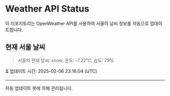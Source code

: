 
# Weather API Status

이 리포지토리는 OpenWeather API를 사용하여 서울의 날씨 정보를 자동으로 업데이트합니다.

## 현재 서울 날씨
> 서울의 현재 날씨: snow, 온도: -7.22°C, 습도: 79%

⏳ 업데이트 시간: 2025-02-06 23:16:04 (UTC)

---
자동 업데이트 봇에 의해 관리됩니다.
